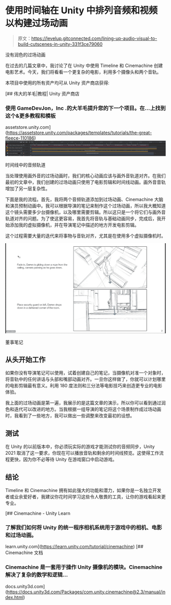 # 使用时间轴在 Unity 中排列音频和视频以构建过场动画

> 原文：<https://levelup.gitconnected.com/lining-up-audio-visual-to-build-cutscenes-in-unity-331f3ce79060>

没有润色的过场动画

在过去的几篇文章中，我讨论了在 Unity 中使用 Timeline 和 Cinemachine 创建电影艺术。今天，我们将看看一个更复杂的电影，利用多个摄像头和两个音轨。

本项目中使用的所有资产均可从 Unity 资产商店获得:

[](https://assetstore.unity.com/packages/templates/tutorials/the-great-fleece-110186) [## 伟大的羊毛|教程| Unity 资产商店

### 使用 GameDevJon，Inc .的大羊毛提升您的下一个项目。在…上找到这个&更多教程和模板

assetstore.unity.com](https://assetstore.unity.com/packages/templates/tutorials/the-great-fleece-110186) ![](img/eb7d5b41e8c72bcbabab70025c864b26.png)

时间线中的音频轨道

当处理使用画外音的过场动画时，我们的核心动画应该与画外音轨道对齐。在我们最初的文章中，我们创建的过场动画只使用了电影剪辑和时间线动画。画外音音轨增加了另一层复杂性。

下面是我的流程。首先，我将两个音频轨道添加到过场动画、Cinemachine 大脑和演员预制动画中。我可以根据导演的笔记来制作这个过场动画，所以我大概知道这个镜头需要多少台摄像机，以及哪里需要剪辑。所以这只是一个将它们与画外音轨道对齐的问题。为了使这更容易，我首先将音轨与基础动画同步，完成后，我开始添加我的虚拟摄像机，并在导演笔记中描述的地方开发电影剪辑。

这个过程需要大量的迭代来将事物与音轨对齐，尤其是在使用多个虚拟摄像机时。

![](img/d9caa7508771c6d3a2766f51c5ed3af6.png)

董事笔记

## 从头开始工作

如果你没有导演笔记可以使用，试着创建自己的笔记，当摄像机对准一个对象时，将音轨中的任何讲话与头部和嘴部动画对齐。一旦你这样做了，你就可以计划哪里的电影剪辑最有意义。利用 180 度法则和三分法等电影技巧来创造更专业的电影体验。

我上面的过场动画是第一遍，我展示的是这篇文章的演示，所以你可以看到通过润色和迭代可以改进的地方。当我根据一组导演的笔记将这个场景制作成过场动画时，我看到了一些地方，我可以做出一些调整来改变最初的设想。

## **测试**

在 Unity 的以前版本中，你必须玩实际的游戏才能测试你的音频同步，Unity 2021 取消了这一要求，你现在可以播放音轨和剩余的时间线预览。这使得工作流程更快，因为你不必等待 Unity 在游戏窗口中启动游戏。

## **结论**

Timeline 和 Cinemachine 拥有如此强大的功能和潜力，如果你是一名独立开发者或业余爱好者，我建议你花时间学习这些令人敬畏的工具，让你的游戏看起来更专业。

[](https://learn.unity.com/tutorial/cinemachine) [## Cinemachine - Unity Learn

### 了解我们如何将 Unity 的统一程序相机系统用于游戏中的相机、电影和过场动画。

learn.unity.com](https://learn.unity.com/tutorial/cinemachine) [](https://docs.unity3d.com/Packages/com.unity.cinemachine@2.3/manual/index.html) [## Cinemachine 文档

### Cinemachine 是一套用于操作 Unity 摄像机的模块。Cinemachine 解决了复杂的数学和逻辑…

docs.unity3d.com](https://docs.unity3d.com/Packages/com.unity.cinemachine@2.3/manual/index.html)